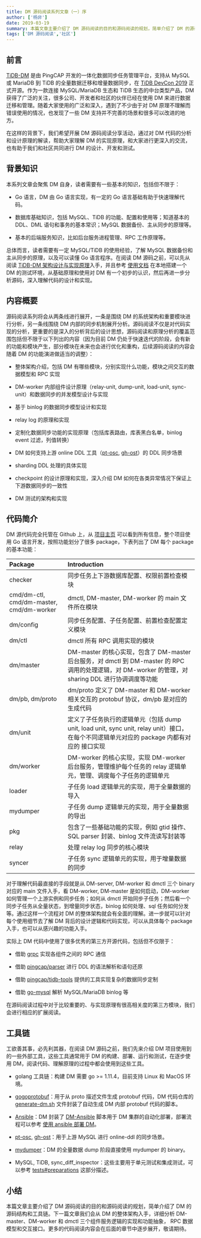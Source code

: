 ```yaml
---
title: DM 源码阅读系列文章（一）序
author: ['杨非']
date: 2019-03-19
summary: 本篇文章主要介绍了 DM 源码阅读的目的和源码阅读的规划，简单介绍了 DM 的源码结构和工具链。本文为本系列文章的第一篇。
tags: ['DM 源码阅读','社区']
---
```


## 前言

[TiDB-DM](https://github.com/pingcap/dm) 是由 PingCAP 开发的一体化数据同步任务管理平台，支持从 MySQL 或 MariaDB 到 TiDB 的全量数据迁移和增量数据同步，在 [TiDB DevCon 2019](https://pingcap.com/community-cn/devcon2019/) 正式开源。作为一款连接 MySQL/MariaDB 生态和 TiDB 生态的中台类型产品，DM 获得了广泛的关注，很多公司、开发者和社区的伙伴已经在使用 DM 来进行数据迁移和管理。随着大家使用的广泛和深入，遇到了不少由于对 DM 原理不理解而错误使用的情况，也发现了一些 DM 支持并不完善的场景和很多可以改进的地方。

在这样的背景下，我们希望开展 DM 源码阅读分享活动，通过对 DM 代码的分析和设计原理的解读，帮助大家理解 DM 的实现原理，和大家进行更深入的交流，也有助于我们和社区共同进行 DM 的设计、开发和测试。

## 背景知识

本系列文章会聚焦 DM 自身，读者需要有一些基本的知识，包括但不限于：

*   Go 语言，DM 由 Go 语言实现，有一定的 Go 语言基础有助于快速理解代码。

*   数据库基础知识，包括 MySQL、TiDB 的功能、配置和使用等；知道基本的 DDL、DML 语句和事务的基本常识；MySQL 数据备份、主从同步的原理等。

*   基本的后端服务知识，比如后台服务进程管理、RPC 工作原理等。

总体而言，读者需要有一定 MySQL/TiDB 的使用经验，了解 MySQL 数据备份和主从同步的原理，以及可以读懂 Go 语言程序。在阅读 DM 源码之前，可以先从阅读 [TiDB-DM 架构设计与实现原理](https://www.pingcap.com/blog-cn/tidb-ecosystem-tools-3/)入手，并且参考 [使用文档](https://pingcap.com/docs-cn/tools/dm/overview/) 在本地搭建一个 DM 的测试环境，从基础原理和使用对 DM 有一个初步的认识，然后再进一步分析源码，深入理解代码的设计和实现。

## 内容概要

源码阅读系列将会从两条线进行展开，一条是围绕 DM 的系统架构和重要模块进行分析，另一条线围绕 DM 内部的同步机制展开分析。源码阅读不仅是对代码实现的分析，更重要的是深入的分析背后的设计思想，源码阅读和原理分析的覆盖范围包括但不限于以下列出的内容（因为目前 DM 仍处于快速迭代的阶段，会有新的功能和模块产生，部分模块在未来也会进行优化和重构，后续源码阅读的内容会随着 DM 的功能演进做适当的调整）：

*   整体架构介绍，包括 DM 有哪些模块，分别实现什么功能，模块之间交互的数据模型和 RPC 实现

*   DM-worker 内部组件设计原理（relay-unit, dump-unit, load-unit, sync-unit）和数据同步的并发模型设计与实现

*   基于 binlog 的数据同步模型设计和实现

*   relay log 的原理和实现

*   定制化数据同步功能的实现原理（包括库表路由，库表黑白名单，binlog event 过滤，列值转换）

*   DM 如何支持上游 online DDL 工具（[pt-osc](https://www.percona.com/doc/percona-toolkit/LATEST/pt-online-schema-change.html), [gh-ost](https://github.com/github/gh-ost)）的 DDL 同步场景

*   sharding DDL 处理的具体实现

*   checkpoint 的设计原理和实现，深入介绍 DM 如何在各类异常情况下保证上下游数据同步的一致性

*   DM 测试的架构和实现

## 代码简介

DM 源代码完全托管在 Github 上，从 [项目主页](https://github.com/pingcap/dm) 可以看到所有信息，整个项目使用 Go 语言开发，按照功能划分了很多 package，下表列出了 DM 每个 package 的基本功能：

| Package | Introduction |
| :---------- | :----------------------------------------- |
| checker | 同步任务上下游数据库配置、权限前置检查模块 |
| cmd/dm-ctl, cmd/dm-master, cmd/dm-worker | dmctl, DM-master, DM-worker 的 main 文件所在模块 |
| dm/config | 同步任务配置、子任务配置、前置检查配置定义模块 |
| dm/ctl | dmctl 所有 RPC 调用实现的模块 |
| dm/master | DM-master 的核心实现，包含了 DM-master 后台服务，对 dmctl 到 DM-master 的 RPC 调用的处理逻辑，对 DM-worker 的管理，对 sharing DDL 进行协调调度等功能 |
| dm/pb, dm/proto | dm/proto 定义了 DM-master 和 DM-worker 相关交互的 protobuf 协议，dm/pb 是对应的生成代码 |
| dm/unit | 定义了子任务执行的逻辑单元（包括 dump unit, load unit, sync unit, relay unit）接口，在每个不同逻辑单元对应的 package 内都有对应的 接口实现 |
| dm/worker | DM-worker 的核心实现，实现 DM-worker 后台服务，管理维护每个任务的 relay 逻辑单元，管理、调度每个子任务的逻辑单元 |
| loader | 子任务 load 逻辑单元的实现，用于全量数据的导入 |
| mydumper | 子任务 dump 逻辑单元的实现，用于全量数据的导出 |
| pkg | 包含了一些基础功能的实现，例如 gtid 操作、SQL parser 封装、binlog 文件流读写封装等 |
| relay | 处理 relay log 同步的核心模块 |
| syncer | 子任务 sync 逻辑单元的实现，用于增量数据的同步 |

对于理解代码最直接的手段就是从 DM-server, DM-worker 和 dmctl 三个 binary 对应的 main 文件入手，看 DM-worker, DM-master 是如何启动，DM-worker 如何管理一个上游实例和同步任务；如何从 dmctl 开始同步子任务；然后看一个同步子任务从全量状态，到增量同步状态，binlog 如何处理、sql 任务如何分发等。通过这样一个流程对 DM 的整体架构就会有全面的理解。进一步就可以针对每个使用细节去了解 DM 背后的设计逻辑和代码实现，可以从具体每个 package 入手，也可以从感兴趣的功能入手。

实际上 DM 代码中使用了很多优秀的第三方开源代码，包括但不仅限于：

*   借助 [grpc](https://github.com/grpc/grpc-go) 实现各组件之间的 RPC 通信

*   借助 [pingcap/parser](https://github.com/pingcap/parser) 进行 DDL 的语法解析和语句还原

*   借助 [pingcap/tidb-tools](https://github.com/pingcap/tidb-tools) 提供的工具实现复杂的数据同步定制

*   借助 [go-mysql](https://github.com/siddontang/go-mysql) 解析 MySQL/MariaDB binlog 等

在源码阅读过程中对于比较重要的、与实现原理有很高相关度的第三方模块，我们会进行相应的扩展阅读。

## 工具链

工欲善其事，必先利其器，在阅读 DM 源码之前，我们先来介绍 DM 项目使用到的一些外部工具，这些工具通常用于 DM 的构建、部署、运行和测试，在逐步使用 DM，阅读代码、理解原理的过程中都会使用到这些工具。

*   golang 工具链：构建 DM 需要 go >= 1.11.4，目前支持 Linux 和 MacOS 环境。

*   [gogoprotobuf](https://github.com/gogo/protobuf/)：用于从 proto 描述文件生成 protobuf 代码，DM 代码仓库的 [generate-dm.sh](https://github.com/pingcap/dm/blob/master/generate-dm.sh) 文件封装了自动生成 DM 内部 protobuf 代码的脚本。

*   [Ansible](https://docs.ansible.com/)：DM 封装了 [DM-Ansible](https://github.com/pingcap/dm/tree/master/dm/dm-ansible) 脚本用于 DM 集群的自动化部署，部署流程可以参考 [使用 ansible 部署 DM](https://pingcap.com/docs/tools/dm/deployment/)。

*   [pt-osc](https://www.percona.com/doc/percona-toolkit/LATEST/pt-online-schema-change.html), [gh-ost](https://github.com/github/gh-ost)：用于上游 MySQL 进行 online-ddl 的同步场景。

*   [mydumper](https://github.com/pingcap/mydumper)：DM 的全量数据 dump 阶段直接使用 mydumper 的 binary。

*   MySQL, TiDB, sync_diff_inspector：这些主要用于单元测试和集成测试，可以参考 [tests#preparations](https://github.com/pingcap/dm/tree/master/tests#preparations) 这部分描述。

## 小结

本篇文章主要介绍了 DM 源码阅读的目的和源码阅读的规划，简单介绍了 DM 的源码结构和工具链。下一篇文章我们会从 DM 的整体架构入手，详细分析 DM-master、DM-worker 和 dmctl 三个组件服务逻辑的实现和功能抽象， RPC 数据模型和交互接口。更多的代码阅读内容会在后面的章节中逐步展开，敬请期待。
